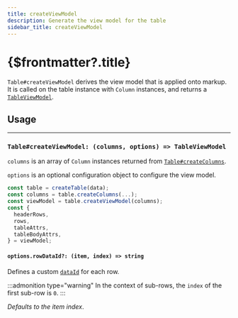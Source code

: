 ```yaml
---
title: createViewModel
description: Generate the view model for the table
sidebar_title: createViewModel
---
```


<script>
  import { useHljs } from '$lib/utils/useHljs';
  useHljs('ts');
</script>

# {$frontmatter?.title}

`Table#createViewModel` derives the view model that is applied onto markup. It is called on the table instance with `Column` instances, and returns a [`TableViewModel`](../table-view-model.md).

## Usage

---

### `Table#createViewModel: (columns, options) => TableViewModel`

`columns` is an array of `Column` instances returned from [`Table#createColumns`](../create-columns.md#table-createcolumns-columns-column).

`options` is an optional configuration object to configure the view model.

```ts {4}
const table = createTable(data);
const columns = table.createColumns(...);
const viewModel = table.createViewModel(columns);
const {
  headerRows,
  rows,
  tableAttrs,
  tableBodyAttrs,
} = viewModel;
```

#### `options.rowDataId?: (item, index) => string`

Defines a custom [`dataId`](../body-row.md#dataid-string) for each row.

:::admonition type="warning"
In the context of sub-rows, the `index` of the first sub-row is `0`.
:::

_Defaults to the item index_.
